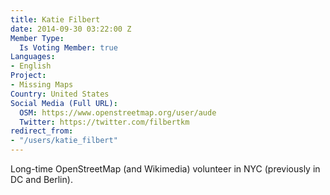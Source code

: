 ```yaml
---
title: Katie Filbert
date: 2014-09-30 03:22:00 Z
Member Type:
  Is Voting Member: true
Languages:
- English
Project:
- Missing Maps
Country: United States
Social Media (Full URL):
  OSM: https://www.openstreetmap.org/user/aude
  Twitter: https://twitter.com/filbertkm
redirect_from:
- "/users/katie_filbert"
---
```


Long-time OpenStreetMap (and Wikimedia) volunteer in NYC (previously in DC and Berlin).